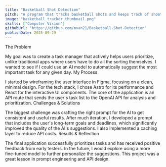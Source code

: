 ```yaml
---
title: "Basketball Shot Detection" 
pitch: "A program that tracks basketball shots and keeps track of shooting statistics using computer vision."
image: "basketball_tracker_thumbnail.png" 
skills: ["Computer Vision"] 
githubUrl: "https://github.com/nvan21/Basketball-Shot-Detection" 
publishDate: 2025-09-29
---
```

The Problem

My goal was to create a task manager that actively helps users prioritize, unlike traditional apps where users have to do all the sorting themselves. I wanted to see if I could use an AI model to automatically suggest the most important task for any given day.
My Process

I started by wireframing the user interface in Figma, focusing on a clean, minimal design. For the tech stack, I chose Astro for its performance and React for the interactive UI components. The core of the application is an API route that sends the user's task list to the OpenAI API for analysis and prioritization.
Challenges & Solutions

The biggest challenge was crafting the right prompt for the AI to get consistent and useful results. After much iteration, I developed a prompt that includes the user's long-term goals and deadlines, which significantly improved the quality of the AI's suggestions. I also implemented a caching layer to reduce API costs.
Results & Reflection

The final application successfully prioritizes tasks and has received positive feedback from early testers. In the future, I would explore using a more fine-tuned model to further personalize the suggestions. This project was a great lesson in prompt engineering and API design.